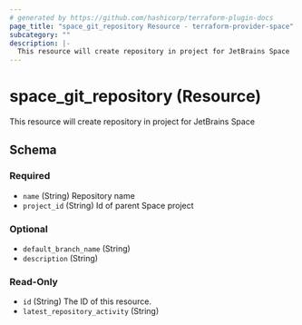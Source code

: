 ```yaml
---
# generated by https://github.com/hashicorp/terraform-plugin-docs
page_title: "space_git_repository Resource - terraform-provider-space"
subcategory: ""
description: |-
  This resource will create repository in project for JetBrains Space
---
```


# space_git_repository (Resource)

This resource will create repository in project for JetBrains Space



<!-- schema generated by tfplugindocs -->
## Schema

### Required

- `name` (String) Repository name
- `project_id` (String) Id of parent Space project

### Optional

- `default_branch_name` (String)
- `description` (String)

### Read-Only

- `id` (String) The ID of this resource.
- `latest_repository_activity` (String)


